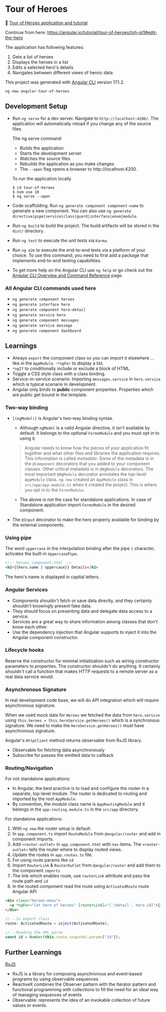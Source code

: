 # Tour of Heroes

🔗 [Tour of Heroes application and tutorial](https://angular.io/tutorial/tour-of-heroes)

Continue from here: https://angular.io/tutorial/tour-of-heroes/toh-pt1#edit-the-hero

The application has following features:

1. Gets a list of heroes
2. Displays the heroes in a list
3. Edits a selected hero's details
4. Navigates between different views of heroic data

This project was generated with [Angular CLI](https://github.com/angular/angular-cli) version 17.1.2.

```
ng new angular-tour-of-heroes
```

## Development Setup

- Run `ng serve` for a dev server. Navigate to `http://localhost:4200/`. The application will automatically reload if you change any of the source files.

  The ng serve command:

  - Builds the application
  - Starts the development server
  - Watches the source files
  - Rebuilds the application as you make changes
  - The `--open` flag opens a browser to http://localhost:4200.

  To run the application locally

  ```
  $ cd tour-of-heroes
  $ nvm use 18
  $ ng serve --open
  ```

- Code scaffolding: Run `ng generate component component-name` to generate a new component. You can also use `ng generate directive|pipe|service|class|guard|interface|enum|module`.

- Run `ng build` to build the project. The build artifacts will be stored in the `dist/` directory.

- Run `ng test` to execute the unit tests via `Karma`.

- Run `ng e2e` to execute the end-to-end tests via a platform of your choice. To use this command, you need to first add a package that implements end-to-end testing capabilities.

- To get more help on the Angular CLI use `ng help` or go check out the [Angular CLI Overview and Command Reference](https://angular.io/cli) page.

### All Angular CLI commands used here

- `ng generate component heroes`
- `ng generate interface hero`
- `ng generate component hero-detail`
- `ng generate service hero`
- `ng generate component messages`
- `ng generate service message`
- `ng generate component dashboard`

## Learnings

- Always `export` the component class so you can import it elsewhere … like in the `AppModule`. -`*ngFor` to display a list.
- `*ngIf` to conditionally include or exclude a block of HTML.
- Toggle a CSS style class with a class binding.
- Service-in-service scenario: Importing `messages.service` in `hero.service` which is typical scenario in development.
- Angular only binds to **public** component properties. Properties which are public get bound in the template.

### Two-way binding

- `[(ngModel)]` is Angular's two-way binding syntax.

  - Although `ngModel` is a valid Angular directive, it isn't available by default. It belongs to the optional `FormsModule` and you must opt in to using it.

  > Angular needs to know how the pieces of your application fit together and what other files and libraries the application requires. This information is called _metadata_. Some of the metadata is in the `@Component` decorators that you added to your component classes. Other critical metadata is in `@NgModule` decorators. The most important `@NgModule` decorator annotates the top-level `AppModule` class. `ng new` created an `AppModule` class in `src/app/app.module.ts` when it created the project. This is where you opt in to the `FormsModule`.

  - The above is not the case for standalone applications. In case of Standalone application import `FormsModule` in the desired component.

- The `@Input` decorator to make the hero property available for binding by the external components.

### Using pipe

The word `uppercase` in the interpolation binding after the pipe `|` character, activates the built-in `UppercasePipe`.

```html
<!-- heroes.component.html -->
<h2>{{hero.name | uppercase}} Details</h2>
```

The hero's name is displayed in capital letters.

### Angular Services

- Components shouldn't fetch or save data directly, and they certainly shouldn't knowingly present fake data.
- They should focus on presenting data and delegate data access to a service.
- Services are a great way to share information among classes that don't know each other.
- Use the dependency injection that Angular supports to inject it into the Angular component constructor.

### Lifecycle hooks

Reserve the constructor for minimal initialization such as wiring constructor parameters to properties. The constructor shouldn't do anything. It certainly shouldn't call a function that makes HTTP requests to a remote server as a real data service would.

### Asynchronous Signature

In real development code base, we will do API integration which will require asynchronous signature.

When we used mock data for `Heroes` we fetched the data from `hero.service` using `this.heroes = this.heroService.getHeroes()` which is a synchronous signature. We need to make the `HeroService.getHeroes()` must have asynchronous signature.

Angular's `HttpClient` method returns observable from RxJS library.

- Observable for fetching data asynchronously
- Subscribe for passes the emitted data to callback

### Routing/Navigation

For not standalone applications:

- In Angular, the best practice is to load and configure the router in a separate, top-level module. The router is dedicated to routing and imported by the root `AppModule`.
- By convention, the module class name is `AppRoutingModule` and it belongs in the `app-routing.module.ts` in the `src/app` directory.

For standalone applications:

1. With `ng new` the router setup is default.
2. In `app.component.ts` import `RouteModule` from `@angular/router` and add in component imports.
3. Add `<router-outlet>` in `app.component.html` with `nav` items. The `<router-outlet>` tells the router where to display routed views.
4. Update the routes in `app.routes.ts` file.
5. For using route params like `id`
6. Import `RouterLink` & `RouterOutlet` from `@angular/router` and add them to the component `imports`
7. The link which enables route, use `routerLink` attribute and pass the route path and `id`
8. In the routed component read the route using `ActivatedRoute` route Angular API

```html
<div class="heroes-menu">
  <a *ngFor="let hero of heroes" [routerLink]="['/detail', hero.id]">{{ hero.name }}</a>
</div>
```

```js
//...In export class
route: ActivatedRoute = inject(ActivatedRoute);

//...Reading the URL param
const id = Number(this.route.snapshot.params["id"]);
```

## Further Learnings

[RxJS](https://rxjs.dev/guide/overview)

- RxJS is a library for composing asynchronous and event-based programs by using observable sequences
- ReactiveX combines the Observer pattern with the Iterator pattern and functional programming with collections to fill the need for an ideal way of managing sequences of events
- Observable: represents the idea of an invokable collection of future values or events.
